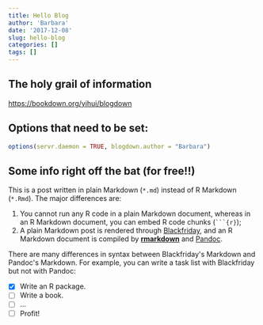 ```yaml
---
title: Hello Blog
author: 'Barbara'
date: '2017-12-08'
slug: hello-blog
categories: []
tags: []
---
```


## The holy grail of information
<https://bookdown.org/yihui/blogdown>

## Options that need to be set:

```r
options(servr.daemon = TRUE, blogdown.author = "Barbara")
```

## Some info right off the bat (for free!!)
This is a post written in plain Markdown (`*.md`) instead of R Markdown (`*.Rmd`). The major differences are:

1. You cannot run any R code in a plain Markdown document, whereas in an R Markdown document, you can embed R code chunks (```` ```{r} ````);
2. A plain Markdown post is rendered through [Blackfriday](https://gohugo.io/overview/configuration/), and an R Markdown document is compiled by [**rmarkdown**](http://rmarkdown.rstudio.com) and [Pandoc](http://pandoc.org).

There are many differences in syntax between Blackfriday's Markdown and Pandoc's Markdown. For example, you can write a task list with Blackfriday but not with Pandoc:

- [x] Write an R package.
- [ ] Write a book.
- [ ] ...
- [ ] Profit!
